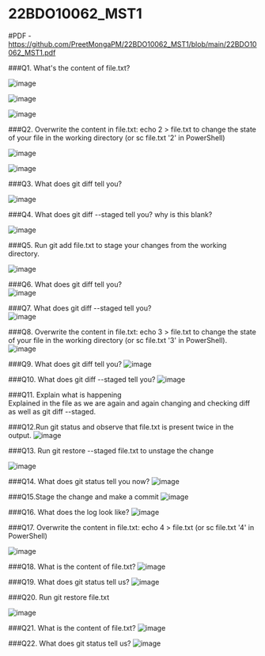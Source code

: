 # 22BDO10062_MST1

#PDF - https://github.com/PreetMongaPM/22BDO10062_MST1/blob/main/22BDO10062_MST1.pdf


###Q1. What's the content of file.txt?
<br/>

![image](https://github.com/PreetMongaPM/22BDO10062_MST1/assets/131587235/05dde95f-9756-4ca2-8950-3a2bc436315b)

![image](https://github.com/PreetMongaPM/22BDO10062_MST1/assets/131587235/bf4fef81-4932-48cc-a11a-fcff79fda992)


![image](https://github.com/PreetMongaPM/22BDO10062_MST1/assets/131587235/987654d5-a264-4db8-b03d-2d98e9653d78)


###Q2. Overwrite the content in file.txt: echo 2 > file.txt to change the state of your file in the working directory (or sc file.txt '2' in PowerShell)
<br/>

![image](https://github.com/PreetMongaPM/22BDO10062_MST1/assets/131587235/cf35a7a4-5ac0-4431-b293-cab27c1d38de)

![image](https://github.com/PreetMongaPM/22BDO10062_MST1/assets/131587235/74d99cc8-ef89-4967-90e8-2dc033c7c75b)



###Q3. What does git diff tell you?
<br/>

![image](https://github.com/PreetMongaPM/22BDO10062_MST1/assets/131587235/39ce29a0-cf9a-4048-abd4-1c9b43ff8a9d)



###Q4. What does git diff --staged tell you? why is this blank?
<br/>

![image](https://github.com/PreetMongaPM/22BDO10062_MST1/assets/131587235/a5788c12-fe65-429a-bd7c-358678fd6f54)


###Q5. Run git add file.txt to stage your changes from the working directory.
<br/>

![image](https://github.com/PreetMongaPM/22BDO10062_MST1/assets/131587235/64d00a08-c20f-4bfe-b786-8209c73cccef)



###Q6. What does git diff tell you?
<br/>
![image](https://github.com/PreetMongaPM/22BDO10062_MST1/assets/131587235/7fa6082c-16e2-46e7-bda7-02247579182a)


###Q7. What does git diff --staged tell you?
<br/>
![image](https://github.com/PreetMongaPM/22BDO10062_MST1/assets/131587235/192d194c-7e06-49d6-8b8c-dcf3b168ccde)

###Q8. Overwrite the content in file.txt: echo 3 > file.txt to change the state of your file in the working directory (or sc file.txt '3' in PowerShell).
<br/>
![image](https://github.com/PreetMongaPM/22BDO10062_MST1/assets/131587235/79300a2a-3c74-4836-a58e-9f527fcf41d7)


###Q9. What does git diff tell you?
![image](https://github.com/PreetMongaPM/22BDO10062_MST1/assets/131587235/a165b78f-0cf4-45b1-9232-9a0a3ca0ec1a)


###Q10. What does git diff --staged tell you?
![image](https://github.com/PreetMongaPM/22BDO10062_MST1/assets/131587235/3582817f-43cc-4ab1-b898-9498a1c5a008)


###Q11. Explain what is happening 
<br/>
Explained in the file as we are again and again changing and checking diff as well as git diff --staged.

###Q12.Run git status and observe that file.txt is present twice in the output.
![image](https://github.com/PreetMongaPM/22BDO10062_MST1/assets/131587235/078f042c-33cf-4ea8-8fa5-471959d6fce9)


###Q13. Run git restore --staged file.txt to unstage the change

![image](https://github.com/PreetMongaPM/22BDO10062_MST1/assets/131587235/b647c9ef-8f4c-4be0-b45e-f4986b412b5c)



###Q14. What does git status tell you now?
![image](https://github.com/PreetMongaPM/22BDO10062_MST1/assets/131587235/df44c6f7-7392-4c16-a624-64007514f0eb)

###Q15.Stage the change and make a commit
![image](https://github.com/PreetMongaPM/22BDO10062_MST1/assets/131587235/d3279744-614c-4caf-825c-b0519cd800b3)

###Q16. What does the log look like?
![image](https://github.com/PreetMongaPM/22BDO10062_MST1/assets/131587235/63a04b62-4e1e-4b99-9351-7ce06f1d3c88)



###Q17. Overwrite the content in file.txt: echo 4 > file.txt (or sc file.txt '4' in PowerShell)

![image](https://github.com/PreetMongaPM/22BDO10062_MST1/assets/131587235/83eb3739-5c8c-4f12-b058-39cebdd91e0b)

###Q18. What is the content of file.txt?
![image](https://github.com/PreetMongaPM/22BDO10062_MST1/assets/131587235/104495cf-e306-4b9b-9b63-4b4a903f8675)



###Q19. What does git status tell us?
![image](https://github.com/PreetMongaPM/22BDO10062_MST1/assets/131587235/ff60dc42-f637-484c-adec-d9bdcdf2cb95)



###Q20. Run git restore file.txt

![image](https://github.com/PreetMongaPM/22BDO10062_MST1/assets/131587235/cbbb4926-87a1-483d-abbf-37d858877826)



###Q21. What is the content of file.txt?
![image](https://github.com/PreetMongaPM/22BDO10062_MST1/assets/131587235/0c81f225-3b4d-4640-a442-1e0e76f3a63a)


###Q22. What does git status tell us?
![image](https://github.com/PreetMongaPM/22BDO10062_MST1/assets/131587235/03007f64-74ae-4095-84ce-73c7033ecf14)




